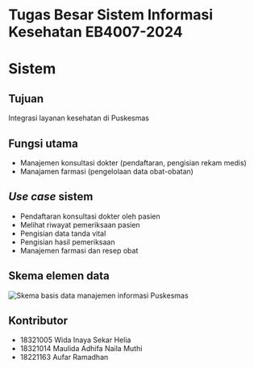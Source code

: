 # Tugas Besar Sistem Informasi Kesehatan EB4007-2024
# Sistem 
## Tujuan
Integrasi layanan kesehatan di Puskesmas
## Fungsi utama
- Manajemen konsultasi dokter (pendaftaran, pengisian rekam medis)
- Manajamen farmasi (pengelolaan data obat-obatan)
## *Use case* sistem
- Pendaftaran konsultasi dokter oleh pasien
- Melihat riwayat pemeriksaan pasien
- Pengisian data tanda vital
- Pengisian hasil pemeriksaan
- Manajemen farmasi dan resep obat
## Skema elemen data
![Skema basis data manajemen informasi Puskesmas](db_schema.png)
## Kontributor
- 18321005 Wida Inaya Sekar Helia
- 18321014 Maulida Adhifa Naila Muthi
- 18221163 Aufar Ramadhan
